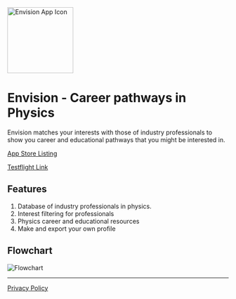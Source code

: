 <img width="150" alt="Envision App Icon" src="https://user-images.githubusercontent.com/59615799/169546720-b23f31ed-5a68-4cf6-a00f-68bb2f3e49ea.png">

# Envision - Career pathways in Physics

Envision matches your interests with those of industry professionals to show you career and educational pathways that you might be interested in.

[App Store Listing](https://apps.apple.com/us/app/envision-physics/id1625221675)

[Testflight Link](https://testflight.apple.com/join/iHVUAtta)

## Features

1. Database of industry professionals in physics.
2. Interest filtering for professionals
3. Physics career and educational resources
4. Make and export your own profile

## Flowchart
![Flowchart](https://user-images.githubusercontent.com/59615799/169916238-3d15ab7e-7a71-473a-b0a5-bf3cbcf35eb3.png)

--------------------------

[Privacy Policy](https://www.termsfeed.com/live/8deec0be-08b9-4ae8-a703-4eed5c7b5def)
